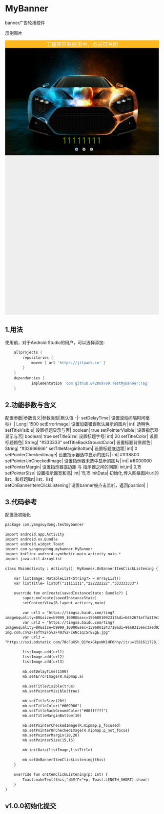 # MyBanner
banner广告轮播控件

示例图片

![](https://github.com/842869709/TestMyBanner/blob/master/test.png)

## 1.用法
使用前，对于Android Studio的用户，可以选择添加:

```gradle
	allprojects {
		repositories {
			maven { url 'https://jitpack.io' }
		}
	}
	dependencies {
	        implementation 'com.github.842869709:TestMyBanner:Tag'
	}
```
## 2.功能参数与含义
配置参数|参数含义|参数类型|默认值
-|-
setDelayTime|	设置滚动间隔时间毫秒）|	Long|	1500
setErrorImage|	设置加载错误默认展示的图片|	int|	透明色
setTitleVisible|	设置标题显示与否|	boolean|	true
setPointerVisible|	设置指示器显示与否|	boolean|	true
setTitleSize|	设置标题字号|	int|	20
setTitleColor|	设置标题颜色|	String|	"#333333"
setTitleBackGroundColor|	设置标题背景颜色|	String|	"#33666666"
setTitleMarginBottom|	设置标题底边距|	int|	0
setPointerCheckedImage|	设置指示器选中显示的图片|	int|	#ffff8800
setPointerUnCheckedImage|	设置指示器未选中显示的图片|	int|	#ff000000
setPointerMargin|	设置指示器底边距 与 指示器之间的间距|	int,int|	 0,15
setPointerSize|	设置指示器宽和高|	int|	15,15
initData|	初始化,传入网络图片url的list，和标题list|	list，list|	
setOnBannerItemClickListening|	设置banner被点击监听，返回position|	|	

## 3.代码参考
配置及初始化
```
package com.yangxuydong.testmybanner

import android.app.Activity
import android.os.Bundle
import android.widget.Toast
import com.yangxuydong.mybanner.MyBanner
import kotlinx.android.synthetic.main.activity_main.*
import java.util.ArrayList

class MainActivity : Activity(), MyBanner.OnBannerItemClickListening {

    var listImage: MutableList<String?> = ArrayList()
    var listTitle= listOf("11111111","222222222","333333333")

    override fun onCreate(savedInstanceState: Bundle?) {
        super.onCreate(savedInstanceState)
        setContentView(R.layout.activity_main)

        var url1 = "https://timgsa.baidu.com/timg?image&quality=80&size=b9999_10000&sec=1596001092317&di=b652671effa319c3d4ab2b49bd853756&imgtype=0&src=http%3A%2F%2Fattach.bbs.miui.com%2Fforum%2F201105%2F17%2F113554rnu40q7nbgnn3lgq.jpg"
        var url2 = "https://timgsa.baidu.com/timg?image&quality=80&size=b9999_10000&sec=1596001243718&di=9ea8315e6c3aed92f6e4409c4bac662c&imgtype=0&src=http%3A%2F%2Fb.zol-img.com.cn%2Fsoft%2F5%2F493%2FceNcIqcSrEEgE.jpg"
        var url3 = "https://ss1.bdstatic.com/70cFuXSh_Q1YnxGkpoWK1HF6hhy/it/u=1581611728,1637172277&fm=15&gp=0.jpg"

        listImage.add(url1)
        listImage.add(url2)
        listImage.add(url3)

        mb.setDelayTime(1500)
        mb.setErrorImage(R.mipmap.a)

        mb.setTitleVisible(true)
        mb.setPointerVisible(true)

        mb.setTitleSize(20f)
        mb.setTitleColor("#669900")
        mb.setTitleBackGroundColor("#00ffffff")
        mb.setTitleMarginBottom(10)

        mb.setPointerCheckedImage(R.mipmap.p_focused)
        mb.setPointerUnCheckedImage(R.mipmap.p_not_focus)
        mb.setPointerMargin(20,20)
        mb.setPointerSize(15,15)

        mb.initData(listImage,listTitle)

        mb.setOnBannerItemClickListening(this)
    }

    override fun onItemClickListening(p: Int) {
        Toast.makeText(this,"点击了="+p, Toast.LENGTH_SHORT).show()
    }
}
```
## v1.0.0初始化提交
